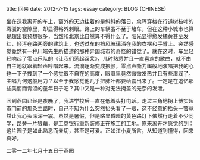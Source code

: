 title: 回来
date: 2012-7-15
tags: essay
category: BLOG (CHINESE)

坐在送我离开的车上，窗外的天边挂着的是斜斜的落日，余晖穿梭在行道树枝叶的斑驳的空隙里，却显得格外刺眼。路上的车辆虽不至于堵车，但在这种小城市也算是超出我预想很多，当然和北京比自然算不得什么了。阳光显得愈发橘黄甚至发红，倾泻在路两旁的建筑上，也透过车的挡风玻璃洒在我的衣摆和手臂上。突然感觉竟然有一种川端先生所描述的那种异国城市的奇怪的错觉了。就在这时，车里轻轻响起了零点乐队的《让我们荡起双桨》，儿时熟悉并且一直喜欢的歌曲，就不由自主地就跟着轻声哼唱起来。流淌逐渐变成振颤，零点声嘶力竭般地演唱把我的心也一下子拽到了一个感觉很不自在的高度，眼眶里竟然微微发热并且有些湿润了。主唱为何这般用力？以至于我感觉他几乎把肺叶都要给震出来了。一定是在追忆那些美丽而青涩的童年日子吧？其中又是一种对无法掩盖的无奈的发泄。

回到燕园已经是夜晚了，我进学校后一直在低着头打电话。走过三角地拐上博实超市门前的那条主路时，自己不知为什么突然抬头看了一眼，这不经意的抬头一瞥竟然让我心头深深一震。虽然是暑假，但是略显昏暗的黄色路灯下依然行走着不少同学，路旁一片狼藉，是工商银行重新装修正在施工的工地。原来离开才感觉的到：这片园子是如此熟悉而亲切，甚至是可爱。正如江小夏所言，从知道到懂得，回来真好。

二零一二年七月十五日于燕园


